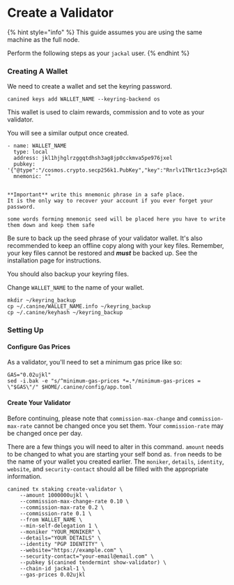 # Create a Validator

{% hint style="info" %}
This guide assumes you are using the same machine as the full node.

Perform the following steps as your `jackal` user.
{% endhint %}

### Creating A Wallet[​](https://docs.jackalprotocol.com/docs/nodes/validators/joining#creating-a-wallet) <a href="#creating-a-wallet" id="creating-a-wallet"></a>

We need to create a wallet and set the keyring password.

```
canined keys add WALLET_NAME --keyring-backend os
```

This wallet is used to claim rewards, commission and to vote as your validator.

You will see a similar output once created.

```
- name: WALLET_NAME
  type: local
  address: jkl1hjhglrzggqtdhsh3ag8jp0cckmva5pe976jxel
  pubkey: '{"@type":"/cosmos.crypto.secp256k1.PubKey","key":"Rnrlv1TNrt1cz3+pSq2UDNiJQZINNlgtkNousVlkugZ7"}'
  mnemonic: ""


**Important** write this mnemonic phrase in a safe place.
It is the only way to recover your account if you ever forget your password.

some words forming mnemonic seed will be placed here you have to write them down and keep them safe
```

Be sure to back up the seed phrase of your validator wallet. It's also recommended to keep an offline copy along with your key files. Remember, your key files cannot be restored and _**must**_ be backed up. See the installation page for instructions.

You should also backup your keyring files.

Change `WALLET_NAME` to the name of your wallet.

```
mkdir ~/keyring_backup
cp ~/.canine/WALLET_NAME.info ~/keyring_backup
cp ~/.canine/keyhash ~/keyring_backup
```

### Setting Up[​](https://docs.jackalprotocol.com/docs/nodes/validators/joining#setting-up) <a href="#setting-up" id="setting-up"></a>

#### Configure Gas Prices[​](https://docs.jackalprotocol.com/docs/nodes/validators/joining#configure-gas-prices) <a href="#configure-gas-prices" id="configure-gas-prices"></a>

As a validator, you'll need to set a minimum gas price like so:

```
GAS="0.02ujkl"
sed -i.bak -e "s/^minimum-gas-prices *=.*/minimum-gas-prices = \"$GAS\"/" $HOME/.canine/config/app.toml
```

#### Create Your Validator[​](https://docs.jackalprotocol.com/docs/nodes/validators/joining#create-your-validator) <a href="#create-your-validator" id="create-your-validator"></a>

Before continuing, please note that `commission-max-change` and `commission-max-rate` cannot be changed once you set them. Your `commission-rate` may be changed once per day.

There are a few things you will need to alter in this command. `amount` needs to be changed to what you are starting your self bond as. `from` needs to be the name of your wallet you created earlier. The `moniker`, `details`, `identity`, `website`, and `security-contact` should all be filled with the appropriate information.

```
canined tx staking create-validator \
    --amount 1000000ujkl \
    --commission-max-change-rate 0.10 \
    --commission-max-rate 0.2 \
    --commission-rate 0.1 \
    --from WALLET_NAME \
    --min-self-delegation 1 \
    --moniker "YOUR_MONIKER" \
    --details="YOUR DETAILS" \
    --identity "PGP IDENTITY" \
    --website="https://example.com" \
    --security-contact="your-email@email.com" \
    --pubkey $(canined tendermint show-validator) \
    --chain-id jackal-1 \
    --gas-prices 0.02ujkl
```
